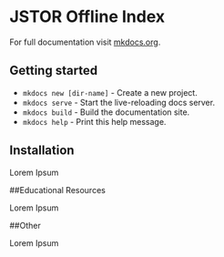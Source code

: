 # JSTOR Offline Index

For full documentation visit [mkdocs.org](https://mkdocs.org).

## Getting started

* `mkdocs new [dir-name]` - Create a new project.
* `mkdocs serve` - Start the live-reloading docs server.
* `mkdocs build` - Build the documentation site.
* `mkdocs help` - Print this help message.

## Installation

Lorem Ipsum

##Educational Resources

Lorem Ipsum

##Other 

Lorem Ipsum



